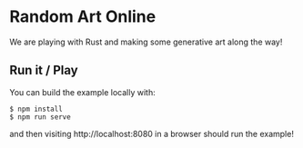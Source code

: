 # Random Art Online

We are playing with Rust and making some generative art along the way!

## Run it / Play

You can build the example locally with:

```
$ npm install
$ npm run serve
```

and then visiting http://localhost:8080 in a browser should run the example!
